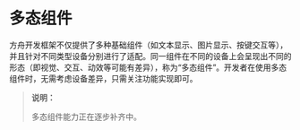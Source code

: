 # 多态组件


方舟开发框架不仅提供了多种基础组件（如文本显示、图片显示、按键交互等），并且针对不同类型设备分别进行了适配。同一组件在不同的设备上会呈现出不同的形态（即视觉、交互、动效等可能有差异），称为“多态组件”。开发者在使用多态组件时，无需考虑设备差异，只需关注功能实现即可。


> **说明：**
>
> 多态组件能力正在逐步补齐中。
